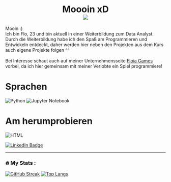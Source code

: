 <h1 style="text-align: center;">
  Moooin xD
  <br>
  <img src="https://media.giphy.com/media/umYMU8G2ixG5mJBDo5/giphy.gif" />
</h1>


Mooin :)\
Ich bin Flo, 23 und bin aktuell in einer Weiterbildung zum Data Analyst. Durch die Weiterbildung habe ich den Spaß am Programmieren und Entwickeln entdeckt, daher werden hier neben den Projekten aus dem Kurs auch eigene Projekte folgen ^^ 
\
\
Bei Interesse schaut auch auf meiner Unternehmensseite [Floia Games](https://github.com/Floia-Games) vorbei, da ich hier gemeinsam mit meiner Verlobte ein Spiel programmiere!

# Sprachen
![Python](https://cdn4.iconfinder.com/data/icons/logos-and-brands/512/267_Python_logo-128.png)
![Jupyter Notebook](https://th.bing.com/th/id/R.3069a7bb1f55b6244a0aaa8709af7365?rik=JcyKSNv0Ey9Szg&riu=http%3a%2f%2fwww.digitalvidya.com%2fwp-content%2fuploads%2f2017%2f11%2fJupyter-Notebook-logo-150x150.png&ehk=L4mw1up9vmNReMuQ1WMVZAoApaQcfvBNHQHCwocCoOQ%3d&risl=&pid=ImgRaw&r=0)

# Am herumprobieren
![HTML](https://th.bing.com/th/id/OIP.vC4V_eKv2aitz20pqW89tgAAAA?pid=ImgDet&w=128&h=128&rs=1)

<div id="badges">
  <a href="https://www.linkedin.com/in/flokurek/">
    <img src="https://img.shields.io/badge/LinkedIn-blue?style=for-the-badge&logo=linkedin&logoColor=white" alt="LinkedIn Badge"/>
  </a>
</div><img src="https://komarev.com/ghpvc/?username=flo130522&style=flat-square&color=blue" alt=""/>

---

### :fire: My Stats :
[![GitHub Streak](http://github-readme-streak-stats.herokuapp.com?user=flo130522&theme=dark&background=000000)](https://git.io/streak-stats)
[![Top Langs](https://github-readme-stats.vercel.app/api/top-langs/?username=flo130522&layout=compact&theme=vision-friendly-dark)](https://github.com/anuraghazra/github-readme-stats)


